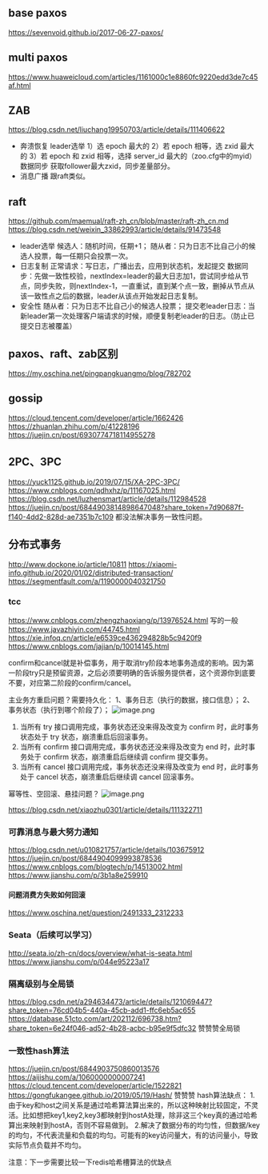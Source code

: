 ## base paxos
https://sevenvoid.github.io/2017-06-27-paxos/

## multi paxos
https://www.huaweicloud.com/articles/1161000c1e8860fc9220edd3de7c45af.html

## ZAB
https://blog.csdn.net/liuchang19950703/article/details/111406622
- 奔溃恢复
leader选举
1）选 epoch 最大的
2）若 epoch 相等，选 zxid 最大的
3）若 epoch 和 zxid 相等，选择 server_id 最大的（zoo.cfg中的myid）
数据同步
获取follower最大zxid，同步差量部分。
- 消息广播
跟raft类似。
## raft
https://github.com/maemual/raft-zh_cn/blob/master/raft-zh_cn.md
https://blog.csdn.net/weixin_33862993/article/details/91473548
- leader选举
候选人：随机时间，任期+1；
随从者：只为日志不比自己小的候选人投票，每一任期只会投票一次。
- 日志复制
正常请求：写日志，广播出去，应用到状态机，发起提交
数据同步：先做一致性校验，nextIndex=leader的最大日志加1，尝试同步给从节点，同步失败，则nextIndex-1，一直重试，直到某个点一致，删掉从节点从该一致性点之后的数据，leader从该点开始发起日志复制。
- 安全性
随从者：只为日志不比自己小的候选人投票；
提交老leader日志：当新leader第一次处理客户端请求的时候，顺便复制老leader的日志。（防止已提交日志被覆盖）

## paxos、raft、zab区别
https://my.oschina.net/pingpangkuangmo/blog/782702

## gossip
https://cloud.tencent.com/developer/article/1662426
https://zhuanlan.zhihu.com/p/41228196
https://juejin.cn/post/6930774718114955278

## 2PC、3PC
https://yuck1125.github.io/2019/07/15/XA-2PC-3PC/
https://www.cnblogs.com/qdhxhz/p/11167025.html
https://blog.csdn.net/luzhensmart/article/details/112984528
https://juejin.cn/post/6844903814898647048?share_token=7d90687f-f140-4dd2-828d-ae7351b7c109
都没法解决事务一致性问题。

## 分布式事务
http://www.dockone.io/article/10811
https://xiaomi-info.github.io/2020/01/02/distributed-transaction/
https://segmentfault.com/a/1190000040321750

### tcc
https://www.cnblogs.com/zhengzhaoxiang/p/13976524.html   写的一般
https://www.javazhiyin.com/44745.html
https://xie.infoq.cn/article/e6539ce436294828b5c9420f9
https://www.cnblogs.com/jajian/p/10014145.html

confirm和cancel就是补偿事务，用于取消try阶段本地事务造成的影响。因为第一阶段try只是预留资源，之后必须要明确的告诉服务提供者，这个资源你到底要不要，对应第二阶段的confirm/cancel。

主业务方重启问题？需要持久化：
1、事务日志（执行的数据，接口信息）；
2、事务状态（执行到哪个阶段了）；
![image.png](https://upload-images.jianshu.io/upload_images/24337324-46a12398c9047411.png?imageMogr2/auto-orient/strip%7CimageView2/2/w/1240)
1. 当所有 try 接口调用完成，事务状态还没来得及改变为 confirm 时，此时事务状态处于 try 状态，崩溃重启后回滚事务。
2. 当所有 confirm 接口调用完成，事务状态还没来得及改变为 end 时，此时事务处于 confirm 状态，崩溃重启后继续调 confirm 提交事务。
3. 当所有 cancel 接口调用完成，事务状态还没来得及改变为 end 时，此时事务处于 cancel 状态，崩溃重启后继续调 cancel 回滚事务。

幂等性、空回滚、悬挂问题？
![image.png](https://upload-images.jianshu.io/upload_images/24337324-6de3b3809516fd00.png?imageMogr2/auto-orient/strip%7CimageView2/2/w/1240)

https://blog.csdn.net/xiaozhu0301/article/details/111322711

### 可靠消息与最大努力通知
https://blog.csdn.net/u010821757/article/details/103675912
https://juejin.cn/post/6844904099993878536
https://www.cnblogs.com/blogtech/p/14513002.html
https://www.jianshu.com/p/3b1a8e259910 
#### 问题消费方失败如何回滚
https://www.oschina.net/question/2491333_2312233

### Seata（后续可以学习）
http://seata.io/zh-cn/docs/overview/what-is-seata.html
https://www.jianshu.com/p/044e95223a17
### 隔离级别与全局锁
https://blog.csdn.net/a294634473/article/details/121069447?share_token=76cd04b5-440a-45cb-add1-ffc6eb5ac655
https://database.51cto.com/art/202112/696738.htm?share_token=6e24f046-ad52-4b28-acbc-b95e9f5dfc32 赞赞赞全局锁

### 一致性hash算法
https://juejin.cn/post/6844903750860013576
https://aijishu.com/a/1060000000007241
https://cloud.tencent.com/developer/article/1522821
https://gongfukangee.github.io/2019/05/19/Hash/ 赞赞赞
hash算法缺点：
1.由于key和host之间关系是通过哈希算法算出来的，所以这种映射比较固定，不灵活。比如想把key1,key2,key3都映射到hostA处理，除非这三个key真的通过哈希算出来映射到hostA，否则不容易做到。
2.解决了数据分布的均匀性，但数据/key的均匀，不代表流量和负载的均匀。可能有的key访问量大，有的访问量小，导致实际节点负载并不均匀。

注意：下一步需要比较一下redis哈希槽算法的优缺点

